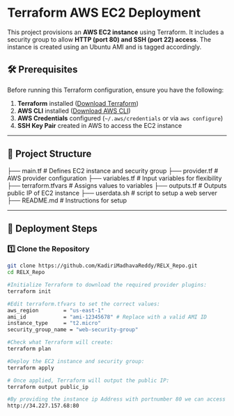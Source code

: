 # Terraform AWS EC2 Deployment

This project provisions an **AWS EC2 instance** using Terraform. It includes a security group to allow **HTTP (port 80) and SSH (port 22) access**. The instance is created using an Ubuntu AMI and is tagged accordingly.

## 🛠️ Prerequisites

Before running this Terraform configuration, ensure you have the following:

1. **Terraform** installed ([Download Terraform](https://developer.hashicorp.com/terraform/downloads))
2. **AWS CLI** installed ([Download AWS CLI](https://aws.amazon.com/cli/))
3. **AWS Credentials** configured (`~/.aws/credentials` or via `aws configure`)
4. **SSH Key Pair** created in AWS to access the EC2 instance

---

## 📁 Project Structure
├── main.tf # Defines EC2 instance and security group 
├── provider.tf # AWS provider configuration 
├── variables.tf # Input variables for flexibility 
├── terraform.tfvars # Assigns values to variables 
├── outputs.tf # Outputs public IP of EC2 instance 
├── userdata.sh # script to setup a web server
├── README.md # Instructions for setup

---

## 🚀 Deployment Steps

### **1️⃣ Clone the Repository**
```sh
git clone https://github.com/KadiriMadhavaReddy/RELX_Repo.git
cd RELX_Repo

#Initialize Terraform to download the required provider plugins:
terraform init

#Edit terraform.tfvars to set the correct values:
aws_region        = "us-east-1"
ami_id            = "ami-12345678" # Replace with a valid AMI ID
instance_type     = "t2.micro"
security_group_name = "web-security-group"

#Check what Terraform will create:
terraform plan

#Deploy the EC2 instance and security group:
terraform apply

# Once applied, Terraform will output the public IP:
terraform output public_ip

#By providing the instance ip Address with portnumber 80 we can access our application
http://34.227.157.68:80





